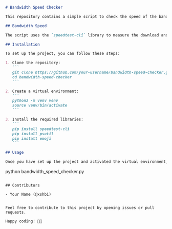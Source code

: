  ```markdown
# Bandwidth Speed Checker

This repository contains a simple script to check the speed of the bandwidth and display it in a user-friendly manner.

## Bandwidth Speed

The script uses the `speedtest-cli` library to measure the download and upload speed of the current network connection.

## Installation

To set up the project, you can follow these steps:

1. Clone the repository:
    ```
    git clone https://github.com/your-username/bandwidth-speed-checker.git
    cd bandwidth-speed-checker
    ```

2. Create a virtual environment:
    ```
    python3 -m venv venv
    source venv/bin/activate
    ```

3. Install the required libraries:
    ```
    pip install speedtest-cli
    pip install psutil
    pip install emoji
    ```

## Usage

Once you have set up the project and activated the virtual environment, you can run the script to check the bandwidth speed:
```
python bandwidth_speed_checker.py
```

## Contributors

- Your Name (@xshbi)


Feel free to contribute to this project by opening issues or pull requests.

Happy coding! 🚀📶
```  
